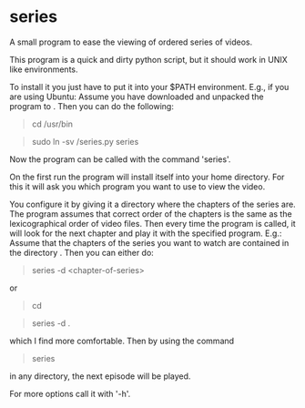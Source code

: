 series
======

A small program to ease the viewing of ordered series of videos.

This program is a quick and dirty python script, but it should work in
UNIX like environments.

To install it you just have to put it into your $PATH
environment. E.g., if you are using Ubuntu: Assume you have downloaded
and unpacked the program to <unpacked-program>. Then you can do the
following:

> cd /usr/bin

> sudo ln -sv <unpacked-program>/series.py series

Now the program can be called with the command 'series'. 

On the first run the program will install itself into your home
directory. For this it will ask you which program you want to use to
view the video.

You configure it by giving it a directory where the chapters of the
series are. The program assumes that correct order of the chapters is
the same as the lexicographical order of video files. Then every time
the program is called, it will look for the next chapter and play it
with the specified program. E.g.: Assume that the chapters of the
series you want to watch are contained in the directory
<chapter-of-series>. Then you can either do:

> series -d \<chapter-of-series\>

or

> cd <chapter-of-series>

> series -d .

which I find more comfortable. Then by using the command 

> series

in any directory, the next episode will be played.

For more options call it with '-h'.
